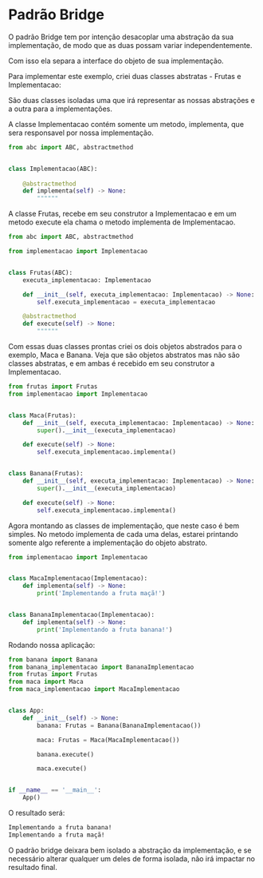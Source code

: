 # Padrão Bridge

O padrão Bridge tem por intenção desacoplar uma abstração da sua implementação, de modo que as duas possam variar independentemente.

Com isso ela separa a interface do objeto de sua implementação.

Para implementar este exemplo, criei duas classes abstratas - Frutas e Implementacao:

São duas classes isoladas uma que irá representar as nossas abstrações e a outra para a implementações.

A classe Implementacao contém somente um metodo, implementa, que sera responsavel por nossa implementação.

```python
from abc import ABC, abstractmethod


class Implementacao(ABC):
    
    @abstractmethod
    def implementa(self) -> None:
        """"""
```

A classe Frutas, recebe em seu construtor a Implementacao e em um metodo execute ela chama o metodo implementa de Implementacao. 

```python
from abc import ABC, abstractmethod

from implementacao import Implementacao


class Frutas(ABC):
    executa_implementacao: Implementacao

    def __init__(self, executa_implementacao: Implementacao) -> None:
        self.executa_implementacao = executa_implementacao

    @abstractmethod
    def execute(self) -> None:
        """"""
```

Com essas duas classes prontas criei os dois objetos abstrados para o exemplo, Maca e Banana.
Veja que são objetos abstratos mas não são classes abstratas, e em ambas é recebido em seu construtor a Implementacao.

```python
from frutas import Frutas
from implementacao import Implementacao


class Maca(Frutas):
    def __init__(self, executa_implementacao: Implementacao) -> None:
        super().__init__(executa_implementacao)

    def execute(self) -> None:
        self.executa_implementacao.implementa()


class Banana(Frutas):
    def __init__(self, executa_implementacao: Implementacao) -> None:
        super().__init__(executa_implementacao)

    def execute(self) -> None:
        self.executa_implementacao.implementa()
```

Agora montando as classes de implementação, que neste caso é bem simples.
No metodo implementa de cada uma delas, estarei printando somente algo referente a implementação do objeto abstrato.

```python
from implementacao import Implementacao


class MacaImplementacao(Implementacao):
    def implementa(self) -> None:
        print('Implementando a fruta maçã!')


class BananaImplementacao(Implementacao):
    def implementa(self) -> None:
        print('Implementando a fruta banana!')
```

Rodando nossa aplicação:

```python 
from banana import Banana
from banana_implementacao import BananaImplementacao
from frutas import Frutas
from maca import Maca
from maca_implementacao import MacaImplementacao


class App:
    def __init__(self) -> None:
        banana: Frutas = Banana(BananaImplementacao())

        maca: Frutas = Maca(MacaImplementacao())

        banana.execute()

        maca.execute()


if __name__ == '__main__':
    App()
```

O resultado será:

```bash
Implementando a fruta banana!
Implementando a fruta maçã!
```

O padrão bridge deixara bem isolado a abstração da implementação, e se necessário alterar qualquer um deles de forma isolada, não irá impactar no resultado final.
